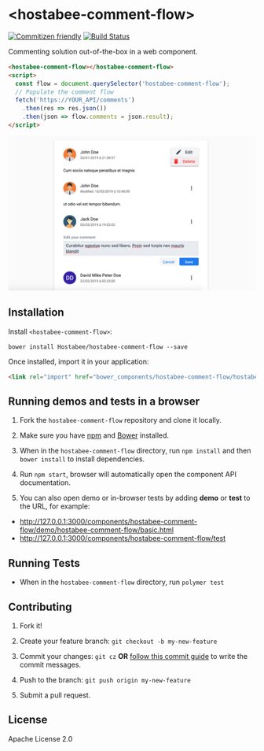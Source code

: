 # \<hostabee-comment-flow\>

[![Commitizen friendly](https://img.shields.io/badge/commitizen-friendly-brightgreen.svg)](http://commitizen.github.io/cz-cli/)
[![Build Status](https://travis-ci.org/Hostabee/hostabee-comment-flow.svg?branch=master)](https://travis-ci.org/Hostabee/hostabee-comment-flow)

Commenting solution out-of-the-box in a web component.

```html
<hostabee-comment-flow></hostabee-comment-flow>
<script>
  const flow = document.querySelector('hostabee-comment-flow');
  // Populate the comment flow
  fetch('https://YOUR_API/comments')
    .then(res => res.json())
    .then(json => flow.comments = json.result);
</script>
```

![Screenshot of hostabee-comment-flow](https://raw.githubusercontent.com/Hostabee/hostabee-comment-flow/master/screenshot.png)

## Installation

Install `<hostabee-comment-flow>`:

```shell
bower install Hostabee/hostabee-comment-flow --save
```

Once installed, import it in your application:

```html
<link rel="import" href="bower_components/hostabee-comment-flow/hostabee-comment-flow.html">
```

## Running demos and tests in a browser

1. Fork the `hostabee-comment-flow` repository and clone it locally.

2. Make sure you have [npm](https://www.npmjs.com/) and [Bower](https://bower.io) installed.

3. When in the `hostabee-comment-flow` directory, run `npm install` and then `bower install` to install dependencies.

4. Run `npm start`, browser will automatically open the component API documentation.

5. You can also open demo or in-browser tests by adding **demo** or **test** to the URL, for example:

- http://127.0.0.1:3000/components/hostabee-comment-flow/demo/hostabee-comment-flow/basic.html
- http://127.0.0.1:3000/components/hostabee-comment-flow/test

## Running Tests

- When in the `hostabee-comment-flow` directory, run `polymer test`

## Contributing

1. Fork it!
2. Create your feature branch: `git checkout -b my-new-feature`
3. Commit your changes: `git cz` **OR** [follow this commit guide](https://conventionalcommits.org/) to write the commit messages.

4. Push to the branch: `git push origin my-new-feature`
5. Submit a pull request.

## License

Apache License 2.0
